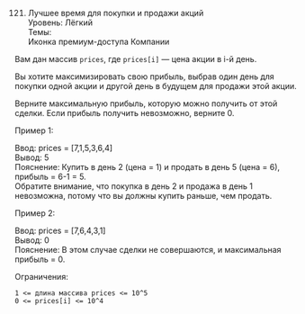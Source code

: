 121. Лучшее время для покупки и продажи акций  
Уровень: Лёгкий  
Темы:  
Иконка премиум-доступа Компании  

Вам дан массив `prices`, где `prices[i]` — цена акции в i-й день.

Вы хотите максимизировать свою прибыль, выбрав один день для покупки одной акции и другой день в будущем для продажи этой акции.

Верните максимальную прибыль, которую можно получить от этой сделки. Если прибыль получить невозможно, верните 0.

Пример 1:

Ввод: prices = [7,1,5,3,6,4]  
Вывод: 5  
Пояснение: Купить в день 2 (цена = 1) и продать в день 5 (цена = 6), прибыль = 6-1 = 5.  
Обратите внимание, что покупка в день 2 и продажа в день 1 невозможна, потому что вы должны купить раньше, чем продать.

Пример 2:

Ввод: prices = [7,6,4,3,1]  
Вывод: 0  
Пояснение: В этом случае сделки не совершаются, и максимальная прибыль = 0.

Ограничения:

    1 <= длина массива prices <= 10^5  
    0 <= prices[i] <= 10^4
